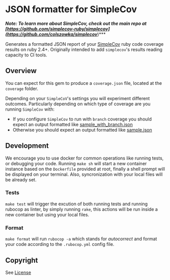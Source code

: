 # JSON formatter for SimpleCov

***Note: To learn more about SimpleCov, check out the main repo at [https://github.com/simplecov-ruby/simplecov](https://github.com/colszowka/simplecov***)***

Generates a formatted JSON report of your [SimpleCov](https://github.com/simplecov-ruby/simplecov) ruby code coverage results on ruby 2.4+. Originally intended to add `simplecov`'s results reading capacity to CI tools. 

## Overview

You can expect for this gem to produce a `coverage.json` file, located at the `coverage` folder. 

Depending on your `SimpleCoV`'s settings you will experiment different outcomes. Particularly depending on which type of coverage are you running `SimpleCov` with:

- If you configure `SimpleCov` to run with `branch` coverage you should expect an output formatted like [sample_with_branch.json](https://github.com/fede-moya/simplecov_json_formatter/blob/master/spec/fixtures/sample_with_branch.json)
- Otherwise you should expect an output formatted like [sample.json](https://github.com/fede-moya/simplecov_json_formatter/blob/master/spec/fixtures/sample.json)

## Development

We encourage you to use docker for common operations like running tests, or debugging your code. Running `make sh` will start a new container instance based on the `Dockerfile` provided at root, finally a shell prompt will be displayed on your terminal. Also, syncronization with your local files will be already set. 
### Tests
`make test` will trigger the excution of both running tests and running rubocop as linter, by simply running `rake`, this actions will be run inside a new container but using your local files.

### Format

`make format` will run `rubocop -a` which stands for _autocorrect_ and format your code according to the `.rubocop.yml` config file. 

## Copyright

See [License](https://github.com/codeclimate-community/simplecov_json_formatter/blob/master/LICENSE)
